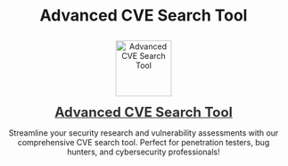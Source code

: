 # <p align="center"><b>Advanced CVE Search Tool</b></p>

<p align="center">
    <a href="https://github.com/yourusername/advanced-cve-search" target="_blank">
        <img src="https://img.icons8.com/external-flaticons-lineal-color-flat-icons/64/external-security-vulnerability-flaticons-lineal-color-flat-icons.png" alt="Advanced CVE Search Tool" style="width: 100px; height: auto; transition: transform 0.3s ease;"/>
    </a>
</p>

<p align="center">
    <a href="https://github.com/yourusername/advanced-cve-search" target="_blank">
        <span style="font-size: 24px; font-weight: bold; color: #333;">Advanced CVE Search Tool</span>
    </a>
</p>

<p align="center">Streamline your security research and vulnerability assessments with our comprehensive CVE search tool. Perfect for penetration testers, bug hunters, and cybersecurity professionals!</p>

